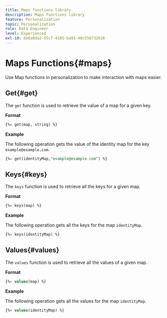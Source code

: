 ```yaml
---
title: Maps functions library
description: Maps functions library
feature: Personalization
topic: Personalization
role: Data Engineer
level: Experienced
exl-id: de6a8da2-55cf-4105-ba93-40c556732626
---
```

# Maps Functions{#maps}

Use Map functions in personalization to make interaction with maps easier. 

## Get{#get}

The `get` function is used to retrieve the value of a map for a given key.

**Format**

```sql
{%= get(map, string) %}
```

**Example**

The following operation gets the value of the identity map for the key `example@example.com`.

```sql
{%= get(identityMap,"example@example.com") %}
```

## Keys{#keys}

The `keys` function is used to retrieve all the keys for a given map.

**Format**

```sql
{%= keys(map) %}
```

**Example**

The following operation gets all the keys for the map `identityMap`.

```sql
{%= keys(identityMap) %}
```

## Values{#values}

The `values` function is used to retrieve all the values of a given map.

**Format**

```sql
{%= values(map) %}
```

**Example**

The following operation gets all the values for the map `identityMap`.

```sql
{%= values(identityMap) %}
```
